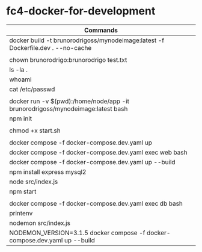 # fc4-docker-for-development
|Commands|
|-|
| docker build -t brunorodrigoss/mynodeimage:latest -f Dockerfile.dev . --no-cache |
||
| chown brunorodrigo:brunorodrigo test.txt |
| ls -la . |
| whoami |
| cat /etc/passwd |
||
| docker run -v $(pwd):/home/node/app -it brunorodrigoss/mynodeimage:latest bash |
| npm init |
||
| chmod +x start.sh |
||
| docker compose -f docker-compose.dev.yaml up |
| docker compose -f docker-compose.dev.yaml exec web bash |
| docker compose -f docker-compose.dev.yaml up --build |
| npm install express mysql2|
| node src/index.js |
| npm start |
||
| docker compose -f docker-compose.dev.yaml exec db bash |
| printenv |
| nodemon src/index.js |
| NODEMON_VERSION=3.1.5 docker compose -f docker-compose.dev.yaml up --build |
